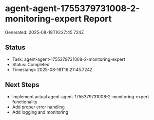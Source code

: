 # agent-agent-1755379731008-2-monitoring-expert Report

Generated: 2025-08-18T16:27:45.724Z

## Status
- Task: agent-agent-1755379731008-2-monitoring-expert
- Status: Completed
- Timestamp: 2025-08-18T16:27:45.724Z

## Next Steps
- Implement actual agent-agent-1755379731008-2-monitoring-expert functionality
- Add proper error handling
- Add logging and monitoring

